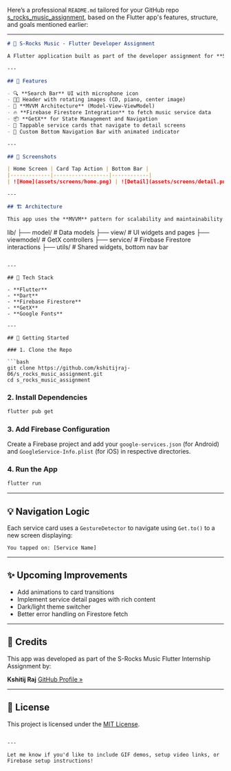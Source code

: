 Here’s a professional `README.md` tailored for your GitHub repo [s\_rocks\_music\_assignment](https://github.com/kshitijraj-06/s_rocks_music_assignment), based on the Flutter app's features, structure, and goals mentioned earlier:

---

```markdown
# 🎵 S-Rocks Music - Flutter Developer Assignment

A Flutter application built as part of the developer assignment for **S-Rocks Music**, showcasing clean architecture, Firebase integration, navigation, and UI best practices.

---

## 📱 Features

- 🔍 **Search Bar** UI with microphone icon
- 🧑‍🎤 Header with rotating images (CD, piano, center image)
- 🧠 **MVVM Architecture** (Model-View-ViewModel)
- 🔥 **Firebase Firestore Integration** to fetch music service data
- 📦 **GetX** for State Management and Navigation
- 🎯 Tappable service cards that navigate to detail screens
- 🎨 Custom Bottom Navigation Bar with animated indicator

---

## 🧪 Screenshots

| Home Screen | Card Tap Action | Bottom Bar |
|-------------|------------------|------------|
| ![Home](assets/screens/home.png) | ![Detail](assets/screens/detail.png) | ![BottomBar](assets/screens/bottom_nav.png) |

---

## 🏗️ Architecture

This app uses the **MVVM** pattern for scalability and maintainability:

```

lib/
├── model/             # Data models
├── view/              # UI widgets and pages
├── viewmodel/         # GetX controllers
├── service/           # Firebase Firestore interactions
├── utils/             # Shared widgets, bottom nav bar

````

---

## 🔧 Tech Stack

- **Flutter**
- **Dart**
- **Firebase Firestore**
- **GetX**
- **Google Fonts**

---

## 🚀 Getting Started

### 1. Clone the Repo

```bash
git clone https://github.com/kshitijraj-06/s_rocks_music_assignment.git
cd s_rocks_music_assignment
````

### 2. Install Dependencies

```bash
flutter pub get
```

### 3. Add Firebase Configuration

Create a Firebase project and add your `google-services.json` (for Android) and `GoogleService-Info.plist` (for iOS) in respective directories.

### 4. Run the App

```bash
flutter run
```

---

## 💡 Navigation Logic

Each service card uses a `GestureDetector` to navigate using `Get.to()` to a new screen displaying:

```
You tapped on: [Service Name]
```

---

## ✨ Upcoming Improvements

* Add animations to card transitions
* Implement service detail pages with rich content
* Dark/light theme switcher
* Better error handling on Firestore fetch

---

## 🙌 Credits

This app was developed as part of the S-Rocks Music Flutter Internship Assignment by:

**Kshitij Raj**
[GitHub Profile »](https://github.com/kshitijraj-06)

---

## 📄 License

This project is licensed under the [MIT License](LICENSE).

```

---

Let me know if you'd like to include GIF demos, setup video links, or Firebase setup instructions!
```
